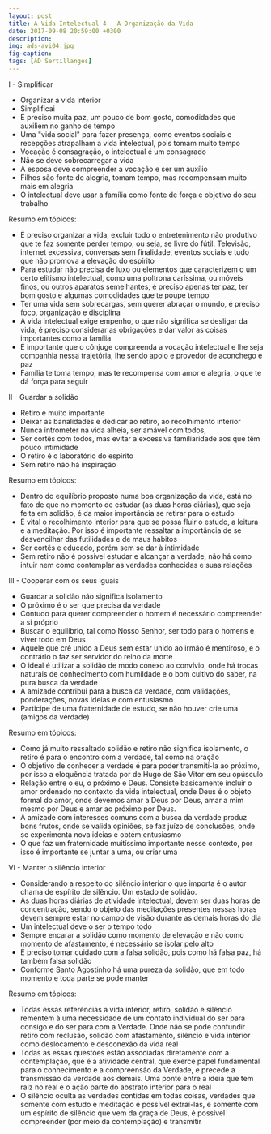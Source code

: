 ```yaml
---
layout: post
title: A Vida Intelectual 4 - A Organização da Vida
date: 2017-09-08 20:59:00 +0300
description: 
img: ads-avi04.jpg
fig-caption: 
tags: [AD Sertillanges]
---
```


I - Simplificar

 * Organizar a vida interior
 * Simplificai
 * É preciso muita paz, um pouco de bom gosto, comodidades que auxiliem no ganho de tempo
 * Uma "vida social" para fazer presença, como eventos sociais e recepções atrapalham a vida intelectual, pois tomam muito tempo
 * Vocação é consagração, o intelectual é um consagrado
 * Não se deve sobrecarregar a vida
 * A esposa deve compreender a vocação e ser um auxílio
 * Filhos são fonte de alegria, tomam tempo, mas recompensam muito mais em alegria
 * O intelectual deve usar a família como fonte de força e objetivo do seu trabalho

Resumo em tópicos:

 * É preciso organizar a vida, excluir todo o entretenimento não produtivo que te faz somente perder tempo, ou seja, se livre do fútil: Televisão, internet excessiva, conversas sem finalidade, eventos sociais e tudo que não promova a elevação do espírito
 * Para estudar não precisa de luxo ou elementos que caracterizem o um certo elitismo intelectual, como uma poltrona caríssima, ou móveis finos,  ou outros aparatos semelhantes, é preciso apenas ter paz, ter bom gosto e algumas comodidades que te poupe tempo
 * Ter uma vida sem sobrecargas, sem querer abraçar o mundo, é preciso foco, organização e disciplina
 * A vida intelectual exige empenho, o que não significa se desligar da vida, é preciso considerar as obrigações e dar valor as coisas importantes como a família
 * É importante que o cônjuge compreenda a vocação intelectual e lhe seja companhia nessa trajetória, lhe sendo apoio e provedor de  aconchego e paz
 * Família te toma tempo, mas te recompensa com amor e alegria, o que te dá força para seguir

II - Guardar a solidão

 * Retiro é muito importante
 * Deixar as banalidades e dedicar ao retiro, ao recolhimento interior
 * Nunca intrometer na vida alheia, ser amável com todos, 
 * Ser cortês com todos, mas evitar a excessiva familiaridade aos que têm pouco intimidade 
 * O retiro é o laboratório do espírito
 * Sem retiro não há inspiração

Resumo em tópicos:

 * Dentro do equilíbrio proposto numa boa organização da vida, está no fato de que no momento de estudar (as duas horas diárias), que seja feita em solidão, é da maior importância se retirar para o estudo
 * É vital o recolhimento interior para que se possa fluir o estudo, a leitura e a meditação. Por isso é importante ressaltar a importância de se desvencilhar das futilidades e de maus hábitos
 * Ser cortês e educado, porém sem se dar à intimidade
 * Sem retiro não é possível estudar e alcançar a verdade, não há como intuir nem como contemplar as verdades conhecidas e suas relações

III - Cooperar com os seus iguais

 * Guardar a solidão não significa isolamento
 * O próximo é o ser que precisa da verdade
 * Contudo para querer compreender o homem é necessário compreender a si próprio
 * Buscar o equilíbrio, tal como Nosso Senhor, ser todo para o homens e viver todo em Deus
 * Aquele que crê unido a Deus sem estar unido ao irmão é mentiroso, e o contrário o faz ser servidor do reino da morte
 * O ideal é utilizar a solidão de modo conexo ao convívio, onde há trocas naturais de conhecimento com humildade e o bom cultivo do saber, na pura busca da verdade
 * A amizade contribui para a busca da verdade, com validações, ponderações, novas ideias e com entusiasmo
 * Participe de uma fraternidade de estudo, se não houver crie uma (amigos da verdade)

Resumo em tópicos:

 * Como já muito ressaltado solidão e retiro não significa isolamento, o retiro é para o encontro com a verdade, tal como na oração
 * O objetivo de conhecer a verdade é para poder transmiti-la ao próximo, por isso a eloquência tratada por de Hugo de São Vitor em seu opúsculo
 * Relação entre o eu, o próximo e Deus. Consiste basicamente incluir o amor ordenado no contexto da vida intelectual, onde Deus é o objeto formal do amor, onde devemos amar a Deus por Deus, amar a mim mesmo por Deus e amar ao próximo por Deus.
 * A amizade com interesses comuns com a busca da verdade produz bons frutos, onde se valida opiniões, se faz juízo de conclusões, onde se experimenta nova ideias e obtém entusiasmo
 * O que faz um fraternidade muitíssimo importante nesse contexto, por isso é importante se juntar a uma, ou criar uma


VI - Manter o silêncio interior

 * Considerando a respeito do silêncio interior o que importa é o autor chama de espírito de silêncio. Um estado de solidão.
 * As duas horas diárias de atividade intelectual, devem ser duas horas de concentração, sendo o objeto das meditações presentes nessas horas devem sempre estar no campo de visão durante as demais horas do dia
 * Um intelectual deve o ser o tempo todo
 * Sempre encarar a solidão como momento de elevação e não como momento de afastamento, é necessário se isolar pelo alto
 * É preciso tomar cuidado com a falsa solidão, pois como há falsa paz, há também falsa solidão
 * Conforme Santo Agostinho há uma pureza da solidão, que em todo momento e toda parte se pode manter

Resumo em tópicos:

 * Todas essas referências a vida interior, retiro, solidão e silêncio rementem à uma necessidade de um contato individual do ser para consigo e do ser para com a Verdade. Onde não se pode confundir retiro com reclusão, solidão com afastamento, silêncio e vida interior como deslocamento e desconexão da vida real
 * Todas as essas questões estão associadas diretamente com a contemplação, que é a atividade central, que exerce papel fundamental para o conhecimento e a compreensão da Verdade, e precede a transmissão da verdade aos demais. Uma ponte entre a ideia que tem raiz no real e o ação parte do abstrato interior para o real
 * O silêncio oculta as verdades contidas em todas coisas, verdades que somente com estudo e meditação é possível extraí-las, e somente com um espírito de silêncio  que vem da graça de Deus, é possível compreender (por meio da contemplação) e transmitir
